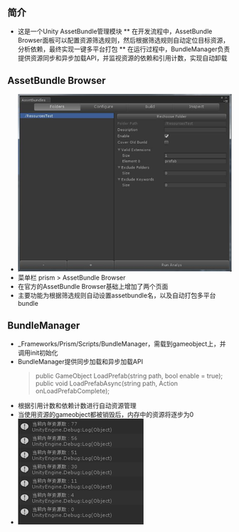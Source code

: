 ## 简介
* 这是一个Unity AssetBundle管理模块
** 在开发流程中，AssetBundle Browser面板可以配置资源筛选规则，然后根据筛选规则自动定位目标资源，分析依赖，最终实现一键多平台打包
** 在运行过程中，BundleManager负责提供资源同步和异步加载API，并监视资源的依赖和引用计数，实现自动卸载

## AssetBundle Browser
* ![image](https://github.com/justalittlefat/Prism/blob/master/Images/01.jpg)
* 菜单栏 prism > AssetBundle Browser
* 在官方的AssetBundle Browser基础上增加了两个页面
* 主要功能为根据筛选规则自动设置assetbundle名，以及自动打包多平台bundle

## BundleManager
* _Frameworks/Prism/Scripts/BundleManager，需载到gameobject上，并调用init初始化
* BundleManager提供同步加载和异步加载API
    > public GameObject LoadPrefab(string path, bool enable = true);  <br/>
    > public void LoadPrefabAsync(string path, Action<GameObject> onLoadPrefabComplete);
* 根据引用计数和依赖计数进行自动资源管理
* 当使用资源的gameobject都被销毁后，内存中的资源将逐步为0
* ![image](https://github.com/justalittlefat/Prism/blob/master/Images/02.jpg)

